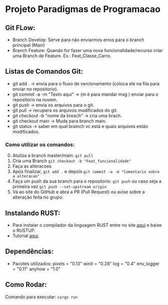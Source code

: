 # Projeto Paradigmas de Programacao
 ## Git FLow: 
 - Branch Develop: Serve para não enviarmos erros para o branch principal (Main)
 - Branch Feature: Quando for fazer uma nova funcionalidade/recurso criar uma Branch de Feature. Ex.: Feat_Classe_Carro.
 ## Listas de Comandos Git:
 - git add . -> envia para o fluxo de vercionamento (coloca ele na fila para enviar no repositorio).
 - git commit -a -m "Texto aqui" -> (m é para mandar msg  ) enviar para o repositorio na nuvem.
 - git push -> envia os arquivos para o git.
 - git pull -> recupera os arquivos modificados do git.
 - git checkout -b "nome da breach" -> cria uma brach.
 - git checkout main -> Muda para branch main.
 - git status -> saber em qual brainch vc está e quais arquivos estão modificados.
 ### Como utilizar os comandos:
 0. Atuliza a branch master/main: `git pull`
 1. Cria uma Branch `git checkout -b "Feat_funcionalidade"`
 2. Faça as alteracoes
 3. Após finalizar, `git add .` e depois `git commit -a -m "Comentario sobre a alteracao"`
 4. Faça um push da sua branch para o repositorio: `git push` ou caso seja a primeira vez `git push --set-upstream origin`
 5. Vá ao site do GitHub e abra a PR (Pull Request) ou avise sobre a alteração feita no grupo.

 ## Instalando RUST:
 - Para instalar o compilador da linguagem RUST entre no site [aqui](https://www.rust-lang.org/pt-BR/learn/get-started) e baixe o RUSTUP.
 - Tutorial [aqui](https://www.youtube.com/watch?v=2cji8a7CAds&list=PLWmXJQDlXOHX6UdAmXv6euoqDPUtMLpJf&index=2).
## Dependências:
 -  Pacotes utilizados: pixels = "0.13"
                        winit = "0.28"
                        log = "0.4"
                        env_logger = "0.11"
                        anyhow = "1.0"
## Como Rodar:
Comando para executar: `cargo run`